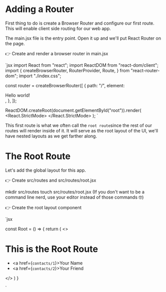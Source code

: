 # Adding a Router

First thing to do is create a Browser Router and configure our first route. This will enable client side routing for our web app.

The main.jsx file is the entry point. Open it up and we'll put React Router on the page.

👉 Create and render a browser router in main.jsx

`jsx
import React from "react";
import ReactDOM from "react-dom/client";
import {
  createBrowserRouter,
  RouterProvider,
  Route,
} from "react-router-dom";
import "./index.css";

const router = createBrowserRouter([
  {
    path: "/",
    element: <div>Hello world!</div>,
  },
]);

ReactDOM.createRoot(document.getElementById("root")).render(
  <React.StrictMode>
    <RouterProvider router={router} />
  </React.StrictMode>
);
`

This first route is what we often call the `root route`since the rest of our routes will render inside of it. It will serve as the root layout of the UI, we'll have nested layouts as we get farther along.


# The Root Route
Let's add the global layout for this app.

👉 Create src/routes and src/routes/root.jsx

mkdir src/routes
touch src/routes/root.jsx
(If you don't want to be a command line nerd, use your editor instead of those commands 🤓)

👉 Create the root layout component

`jsx

const Root = () => {
    return (
        <>
            <h1>This is the Root Route</h1>
            <ul>
            <li>
              <a href={`contacts/1`}>Your Name</a>
            </li>
            <li>
              <a href={`contacts/2`}>Your Friend</a>
            </li>
          </ul>
        </>
    )
}

`

